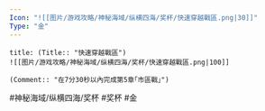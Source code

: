 ```yaml
---
Icon: "![[图片/游戏攻略/神秘海域/纵横四海/奖杯/快速穿越戰區.png|30]]"
Type: "金"
---
```

```ad-common-gold-trophy
title: (Title:: "快速穿越戰區")
![[图片/游戏攻略/神秘海域/纵横四海/奖杯/快速穿越戰區.png|100]]

(Comment:: "在7分30秒以內完成第5章｢市區戰｣")
```

#神秘海域/纵横四海/奖杯 #奖杯 #金
